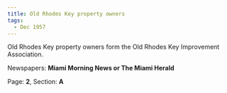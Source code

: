 ```yaml
---  
title: Old Rhodes Key property owners  
tags:  
  - Dec 1957  
---  
```

  
Old Rhodes Key property owners form the Old Rhodes Key Improvement Association.  
  
Newspapers: **Miami Morning News or The Miami Herald**  
  
Page: **2**, Section: **A** 
